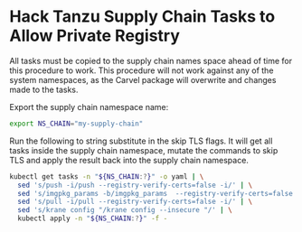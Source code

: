# Hack Tanzu Supply Chain Tasks to Allow Private Registry

All tasks must be copied to the supply chain names space ahead of time for this procedure to work. This procedure will not work against any of the system namespaces, as the Carvel package will overwrite and changes made to the tasks.

Export the supply chain namespace name:

```sh
export NS_CHAIN="my-supply-chain"
```

Run the following to string substitute in the skip TLS flags. It will get all tasks inside the supply chain namespace, mutate the commands to skip TLS and apply the result back into the supply chain namespace.

```sh
kubectl get tasks -n "${NS_CHAIN:?}" -o yaml | \
  sed 's/push -i/push --registry-verify-certs=false -i/' | \
  sed 's/imgpkg_params -b/imgpkg_params  --registry-verify-certs=false -b/' | \
  sed 's/pull -i/pull --registry-verify-certs=false -i/' | \
  sed 's/krane config "/krane config --insecure "/' | \
  kubectl apply -n "${NS_CHAIN:?}" -f -
```